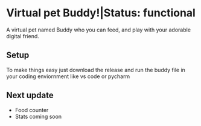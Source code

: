 # Virtual pet Buddy!|Status: functional
A virtual pet named Buddy who you can feed, and play with your adorable digital friend.
## Setup
 To make things easy just download the release and run the buddy file
 in your coding enviornment like vs code or pycharm

## Next update
- Food counter
- Stats coming soon
